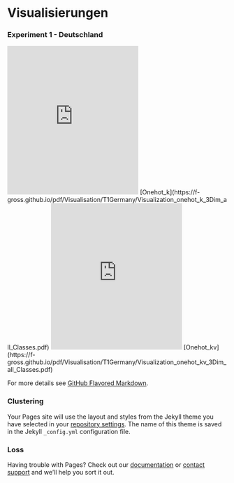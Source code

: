 # Visualisierungen

### Experiment 1 - Deutschland

<embed src="https://f-gross.github.io/pdf/Visualisation/T1Germany/Visualization_onehot_k_3Dim_all_Classes.pdf"  height="340" type="application/pdf" />
[Onehot_k](https://f-gross.github.io/pdf/Visualisation/T1Germany/Visualization_onehot_k_3Dim_all_Classes.pdf)
<embed src="https://f-gross.github.io/pdf/Visualisation/T1Germany/Visualization_onehot_kv_3Dim_all_Classes.pdf" height="335" >
[Onehot_kv](https://f-gross.github.io/pdf/Visualisation/T1Germany/Visualization_onehot_kv_3Dim_all_Classes.pdf)



For more details see [GitHub Flavored Markdown](https://guides.github.com/features/mastering-markdown/).

### Clustering

Your Pages site will use the layout and styles from the Jekyll theme you have selected in your [repository settings](https://github.com/f-gross/f-gross.github.io/settings). The name of this theme is saved in the Jekyll `_config.yml` configuration file.

### Loss

Having trouble with Pages? Check out our [documentation](https://docs.github.com/categories/github-pages-basics/) or [contact support](https://github.com/contact) and we’ll help you sort it out.
